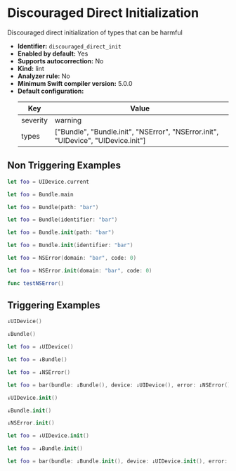 # Discouraged Direct Initialization

Discouraged direct initialization of types that can be harmful

* **Identifier:** `discouraged_direct_init`
* **Enabled by default:** Yes
* **Supports autocorrection:** No
* **Kind:** lint
* **Analyzer rule:** No
* **Minimum Swift compiler version:** 5.0.0
* **Default configuration:**
  <table>
  <thead>
  <tr><th>Key</th><th>Value</th></tr>
  </thead>
  <tbody>
  <tr>
  <td>
  severity
  </td>
  <td>
  warning
  </td>
  </tr>
  <tr>
  <td>
  types
  </td>
  <td>
  [&quot;Bundle&quot;, &quot;Bundle.init&quot;, &quot;NSError&quot;, &quot;NSError.init&quot;, &quot;UIDevice&quot;, &quot;UIDevice.init&quot;]
  </td>
  </tr>
  </tbody>
  </table>

## Non Triggering Examples

```swift
let foo = UIDevice.current
```

```swift
let foo = Bundle.main
```

```swift
let foo = Bundle(path: "bar")
```

```swift
let foo = Bundle(identifier: "bar")
```

```swift
let foo = Bundle.init(path: "bar")
```

```swift
let foo = Bundle.init(identifier: "bar")
```

```swift
let foo = NSError(domain: "bar", code: 0)
```

```swift
let foo = NSError.init(domain: "bar", code: 0)
```

```swift
func testNSError()
```

## Triggering Examples

```swift
↓UIDevice()
```

```swift
↓Bundle()
```

```swift
let foo = ↓UIDevice()
```

```swift
let foo = ↓Bundle()
```

```swift
let foo = ↓NSError()
```

```swift
let foo = bar(bundle: ↓Bundle(), device: ↓UIDevice(), error: ↓NSError())
```

```swift
↓UIDevice.init()
```

```swift
↓Bundle.init()
```

```swift
↓NSError.init()
```

```swift
let foo = ↓UIDevice.init()
```

```swift
let foo = ↓Bundle.init()
```

```swift
let foo = bar(bundle: ↓Bundle.init(), device: ↓UIDevice.init(), error: ↓NSError.init())
```